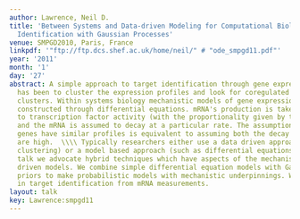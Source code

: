 ```yaml
---
author: Lawrence, Neil D.
title: 'Between Systems and Data-driven Modeling for Computational Biology: Target
  Identification with Gaussian Processes'
venue: SMPGD2010, Paris, France
linkpdf: '"ftp://ftp.dcs.shef.ac.uk/home/neil/" # "ode_smpgd11.pdf"'
year: '2011'
month: '1'
day: '27'
abstract: A simple approach to target identification through gene expression studies
  has been to cluster the expression profiles and look for coregulated genes within
  clusters. Within systems biology mechanistic models of gene expression are typically
  constructed through differential equations. mRNA's production is taken to be proportional
  to transcription factor activity (with the proportionality given by the sensitivity)
  and the mRNA is assumed to decay at a particular rate. The assumption that coregulated
  genes have similar profiles is equivalent to assuming both the decay and the sensitivity
  are high.  \\\\ Typically researchers either use a data driven approach (such as
  clustering) or a model based approach (such as differential equations). In this
  talk we advocate hybrid techniques which have aspects of the mechanistic and data
  driven models. We combine simple differential equation models with Gaussian process
  priors to make probabilistic models with mechanistic underpinnings. We show applications
  in target identification from mRNA measurements.
layout: talk
key: Lawrence:smpgd11
---
```

